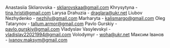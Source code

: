 Anastasiia Skliarovska - skliarovskaa@gmail.com Khrysytyna -
tina.hristi@gmail.com Larysa Drahuzia - draglara@ukr.net Liubov Nezhydenko -
nezhily@gmail.com Marharyta - kalismargo@gmail.com Oleg Tatarynov -
tallum.armor@gmail.com Pavlo Gurskiy - pavlo.gurskiy@gmail.com Vladyslav
Vasylevskyi - vladislav22021994@gmail.com Volodymyr - woha@ukr.net Максим
Іванов - ivanov.maksym@gmail.com
